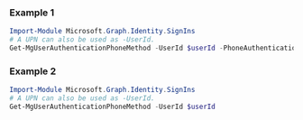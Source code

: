 ### Example 1
``` powershell
Import-Module Microsoft.Graph.Identity.SignIns
# A UPN can also be used as -UserId.
Get-MgUserAuthenticationPhoneMethod -UserId $userId -PhoneAuthenticationMethodId $phoneAuthenticationMethodId
```
### Example 2
``` powershell
Import-Module Microsoft.Graph.Identity.SignIns
# A UPN can also be used as -UserId.
Get-MgUserAuthenticationPhoneMethod -UserId $userId
```
